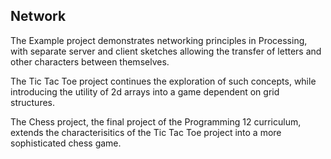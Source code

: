 ## Network
The Example project demonstrates networking principles in Processing, with separate server and client sketches allowing the transfer of letters and other characters between themselves.

The Tic Tac Toe project continues the exploration of such concepts, while introducing the utility of 2d arrays into a game dependent on grid structures.

The Chess project, the final project of the Programming 12 curriculum, extends the characterisitics of the Tic Tac Toe project into a more sophisticated chess game.
